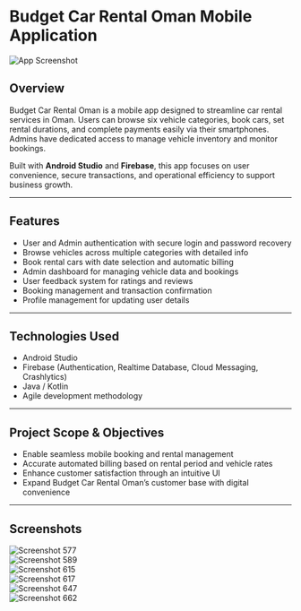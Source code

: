 # Budget Car Rental Oman Mobile Application

![App Screenshot](path/to/screenshot.png)

## Overview

Budget Car Rental Oman is a mobile app designed to streamline car rental services in Oman. Users can browse six vehicle categories, book cars, set rental durations, and complete payments easily via their smartphones. Admins have dedicated access to manage vehicle inventory and monitor bookings.

Built with **Android Studio** and **Firebase**, this app focuses on user convenience, secure transactions, and operational efficiency to support business growth.

---

## Features

- User and Admin authentication with secure login and password recovery  
- Browse vehicles across multiple categories with detailed info  
- Book rental cars with date selection and automatic billing  
- Admin dashboard for managing vehicle data and bookings  
- User feedback system for ratings and reviews  
- Booking management and transaction confirmation  
- Profile management for updating user details  

---

## Technologies Used

- Android Studio  
- Firebase (Authentication, Realtime Database, Cloud Messaging, Crashlytics)  
- Java / Kotlin  
- Agile development methodology  

---

## Project Scope & Objectives

- Enable seamless mobile booking and rental management  
- Accurate automated billing based on rental period and vehicle rates  
- Enhance customer satisfaction through an intuitive UI  
- Expand Budget Car Rental Oman’s customer base with digital convenience  

---

## Screenshots

![Screenshot 577](path/to/Screenshot%20577.png)  
![Screenshot 589](path/to/Screenshot%20589.png)  
![Screenshot 615](path/to/Screenshot%20615.png)  
![Screenshot 617](path/to/Screenshot%20617.png)  
![Screenshot 647](path/to/Screenshot%20647.png)  
![Screenshot 662](path/to/Screenshot%20662.png)
